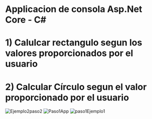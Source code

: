 # Applicacion de consola Asp.Net Core - C#
# 1) Calulcar rectangulo segun los valores proporcionados por el usuario
# 2) Calcular Círculo segun el valor proporcionado por el usuario

![Ejemplo2paso2](https://user-images.githubusercontent.com/67086360/223003784-1556aec5-4b7b-40f0-bc01-19087a4cc7d6.png)
![Paso1App](https://user-images.githubusercontent.com/67086360/223003809-94086cfd-7574-4d10-aa9a-255433243698.png)
![paso1Ejemplo1](https://user-images.githubusercontent.com/67086360/223003820-ae597e11-7399-4057-ad82-fb232f062522.png)
